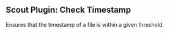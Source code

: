 ## Scout Plugin: Check Timestamp ##

Ensures that the timestamp of a file is within a given threshold.
